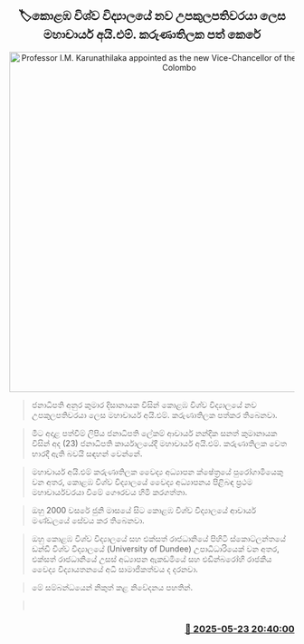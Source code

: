 <p align='center'><b><h2 align='center' title='Professor I.M. Karunathilaka appointed as the new Vice-Chancellor of the University of Colombo'>🏷කොළඹ විශ්ව විද්‍යාලයේ නව උපකුලපතිවරයා ලෙස මහාචාර්ය අයි.එම්. කරුණාතිලක පත් කෙරේ</h2></b></p>
<p align='center'><img src='https://helakuru.sgp1.cdn.digitaloceanspaces.com/esana/images/lib/karunathilake-yu.jpg' width='600' alt='Professor I.M. Karunathilaka appointed as the new Vice-Chancellor of the University of Colombo'></p>

> ජනාධිපති අනුර කුමාර දිසානායක විසින් කොළඹ විශ්ව විද්‍යාලයේ නව උපකුලපතිවරයා ලෙස මහාචාර්ය අයි.එම්. කරුණාතිලක පත්කර තිබෙනවා.

> මීට අදාළ පත්වීම් ලිපිය ජනාධිපති ලේකම් ආචාර්ය නන්දික සනත් කුමානායක විසින් අද (23) ජනාධිපති කාර්යාලයේදී මහාචාර්ය අයි.එම්. කරුණාතිලක වෙත භාරදී ඇති බවයි සඳහන් වෙන්නේ.

> මහාචාර්ය අයි.එම් කරුණාතිලක වෛද්‍ය අධ්‍යාපන ක්ෂේත්‍රයේ පුරෝගාමියෙකු වන අතර, කොළඹ විශ්ව විද්‍යාලයේ වෛද්‍ය අධ්‍යාපනය පිළිබඳ ප්‍රථම මහාචාර්යවරයා වීමේ ගෞරවය හිමි කරගත්තා.

> ඔහු 2000 වසරේ ජුනි මාසයේ සිට කොළඹ විශ්ව විද්‍යාලයේ ආචාර්ය මණ්ඩලයේ සේවය කර තිබෙනවා.

> ඔහු කොළඹ විශ්ව විද්‍යාලයේ සහ එක්සත් රාජධානියේ පිහිටි ස්කොට්ලන්තයේ ඩන්ඩි විශ්ව විද්‍යාලයේ (University of Dundee) උපාධිධාරියෙක් වන අතර, එක්සත් රාජධානියේ උසස් අධ්‍යාපන ඇකඩමියේ සහ එඩින්බරෝහි රාජකීය වෛද්‍ය විද්‍යායතනයේ අධි සාමාජිකත්වය ද දරනවා.

> මේ සම්බන්ධයෙන් නිකුත් කළ ‍නිවේදනය පහතින්.

>  



<h3 align='right'><a href='https://www.helakuru.lk/esana/p/110397/'>📅 2025-05-23 20:40:00</a></h3>
